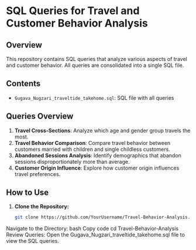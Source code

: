 # SQL Queries for Travel and Customer Behavior Analysis

## Overview

This repository contains SQL queries that analyze various aspects of travel and customer behavior. All queries are consolidated into a single SQL file.

## Contents

- `Gugava_Nugzari_traveltide_takehome.sql`: SQL file with all queries

## Queries Overview

1. **Travel Cross-Sections**: Analyze which age and gender group travels the most.
2. **Travel Behavior Comparison**: Compare travel behavior between customers married with children and single childless customers.
3. **Abandoned Sessions Analysis**: Identify demographics that abandon sessions disproportionately more than average.
4. **Customer Origin Influence**: Explore how customer origin influences travel preferences.

## How to Use

1. **Clone the Repository:**
   ```bash
   git clone https://github.com/YourUsername/Travel-Behavior-Analysis.git
Navigate to the Directory:
bash
Copy code
cd Travel-Behavior-Analysis
Review Queries:
Open the Gugava_Nugzari_traveltide_takehome.sql file to view the SQL queries.
